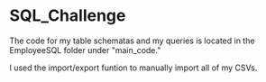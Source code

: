 # SQL_Challenge


The code for my table schematas and my queries is located in the EmployeeSQL folder under "main_code."

I used the import/export funtion to manually import all of my CSVs.